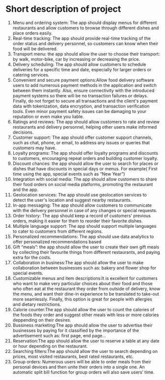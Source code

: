 # Short description of project

1) Menu and ordering system: The app should display menus for different restaurants and allow customers to browse through different dishes and place orders easily.
2) Real-time tracking: The app should provide real-time tracking of the order status and delivery personnel, so customers can know when their food will be delivered.
3) Transport menu: the app should allow the user to choose their transport: by walk, motor-bike, car by increasing or decreasing the price.
4) Delivery scheduling: The app should allow customers to schedule deliveries for a specific time and date, especially for larger orders or catering services.
5) Convenient and secure payment options:Allow food delivery software users to add numerous payment methods in the application and switch between them instantly. Also, ensure connectivity with the introduced payment systems so there will be no transaction failures or delays. Finally, do not forget to secure all transactions and the client's payment data with tokenization, data encryption, and transaction verification tools. Even minor payment safety issues can be damaging to your reputation or even make you liable.
6) Ratings and reviews: The app should allow customers to rate and review restaurants and delivery personnel, helping other users make informed decisions.
7) Customer support: The app should offer customer support channels, such as chat, phone, or email, to address any issues or queries that customers may have.
8) Loyalty programs: The app should offer loyalty programs and discounts to customers, encouraging repeat orders and building customer loyalty. 
9) Discount chances: the app should allow the user to search for places or dishes that have discounts in special days or menus. For example( First time using the app, special events such as “New Year”)
10) Integration with social media: The app should allow customers to share their food orders on social media platforms, promoting the restaurant and the app.
11) Geolocation services: The app should use geolocation services to detect the user's location and suggest nearby restaurants.
12) In-app messaging: The app should allow customers to communicate with the delivery personnel in case of any changes or special requests.
13) Order history: The app should keep a record of customers' previous orders, making it easier for them to reorder their favorite dishes.
14) Multiple language support: The app should support multiple languages to cater to customers from different regions.
15) Personalized recommendations: The app should use data analytics to offer personalized recommendations based
16) Gift “meals”: the app should allow the user to create their own gift meals by collecting their favourite things from different restaurants, and paying extra for the costs.
17) Collaboration in business:The app should allow the user to make collaboration between businesses such as: bakery and flower shop for special events.
18) Customizable menus and item descriptions:It is excellent for customers who want to make very particular choices about their food and those who often eat at the restaurant they order from outside of delivery, know the menu, and want their dine-in experience to be translated to take-out more seamlessly. Finally, this option is great for people with allergies and dietary restrictions.
19) Calorie counter:The app should allow the user to count the calories of the foods they order and suggest other meals with less or more calories deppending on their desires.
20) Bussiness marketing:The app should allow the user to advertise their businesses by paying for it classified by the importance of the advertisement such as: first page, end page…
21) Reservation:The app should allow the user to reserve a table at any date or hour depending on the restaurant.
22) Searching filters:The app should allow the user to search depending on prices, most visited restaurants, best rated restaurants, etc.
23) Group orders: Numerous users will be able to order meals from their personal devices and then unite their orders into a single one. An automatic split bill function for group orders will also save users’ time.


